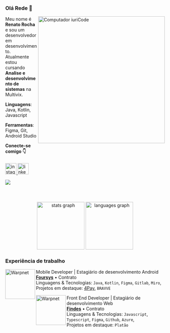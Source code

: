 ### Olá Rede 👋

<img src="https://raw.githubusercontent.com/MicaelliMedeiros/micaellimedeiros/master/image/computer-illustration.png" min-width="400px" max-width="400px" width="400px" align="right" alt="Computador iuriCode">

<p align="left"> 
  Meu nome é <strong>Renato Rocha</strong> e sou um desenvolvedor em desenvolvimento.
    <br>
  Atualmente estou cursando <strong>Analise e desenvolvimento de sistemas</strong> na Multivix.
    <br>
</p>

<p align="left">
  <strong>Linguagens</strong>: Java, Kotlin, Javascript
</p>

<p align="left">
   <strong>Ferramentas</strong>: Figma, Git, Android Studio
</p>

<p align="left">
   <strong>Conecte-se comigo 👇</strong>
</p>

###

<div align="left">
  <a href="https://www.instagram.com/reneto.rocha/?hl=pt-br" target="_blank">
    <img src="https://img.shields.io/static/v1?message=Instagram&logo=instagram&label=&color=c563b0&logoColor=white&labelColor=&style=for-the-badge" height="35" alt="instagram logo"  />
  </a>
  <a href="https://www.linkedin.com/in/renato-rrodrigues/" target="_blank">
    <img src="https://img.shields.io/static/v1?message=LinkedIn&logo=linkedin&label=&color=7611fa&logoColor=white&labelColor=&style=for-the-badge" height="35" alt="linkedin logo"  />
  </a>
</div>

<p align="left">
  <img src="https://img.shields.io/static/v1?label=Overview&message=renatorrocha&color=9925fb&style=for-the-badge&logo=GitHub">
</p>

<br clear="both">

###


<div align="center">
  <img src="https://github-readme-stats.vercel.app/api?hide_title=true&hide_rank=false&show_icons=true&include_all_commits=true&count_private=true&disable_animations=false&theme=synthwave&locale=en&hide_border=true&username=renatorrocha" height="150" alt="stats graph"  />
  <img src="https://github-readme-stats.vercel.app/api/top-langs?locale=en&hide_title=false&layout=compact&card_width=320&langs_count=5&theme=synthwave&hide_border=true&username=renatorrocha" height="150" alt="languages graph"  />
</div>

### Experiência de trabalho

[<img align="left" height="94px" width="94px" alt="Warpnet" src="https://media.licdn.com/dms/image/C4D0BAQGseVyE_7ZFDQ/company-logo_200_200/0/1533695259977?e=2147483647&v=beta&t=89OLgx8-ij6frds2h7MC5HtZo8U1o-IIgjVZuMrPq8U"/>](https://www.foursys.com.br/)

Mobile Developer | Estagiário de desenvolvimento Android \
[**Foursys**](https://www.foursys.com.br/) • Contrato \
Linguagens & Tecnologias: `Java`, `Kotlin`, `Figma`, `Gitlab`, `Miro`, \
Projetos em destaque: [4Pay](https://github.com/renatorrocha/4Pay), `BRAVVE`
<br/>

[<img align="left" height="94px" width="94px" alt="Warpnet" src="https://media-exp1.licdn.com/dms/image/C4E0BAQGHIrREafwFSg/company-logo_200_200/0/1604094353015?e=2159024400&v=beta&t=uPMm3TvEhUNAxM6B4K4Ub1iMgz5RAMGZZALC6qXFFEU"/>](https://www.findes.com.br/)

Front End Developer | Estagiário de desenvolvimento Web \
[**Findes**](https://www.findes.com.br/) • Contrato \
Linguagens & Tecnologias: `Javascript`, `Typescript`, `Figma`, `Github`, `Azure`, \
Projetos em destaque: `Platão`
<br/>

<br>


